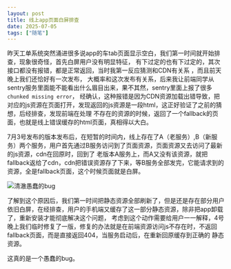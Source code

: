 ```yaml
---
layout: post
title: 线上app页面白屏排查
date: 2025-07-05
tags: ["随笔"]
---
```


昨天工单系统突然涌进很多说app的车tab页面显示空白，我们第一时间就开始排查，现象很奇怪，首先白屏用户没有明显特征，
有下过定的也有下过定的，其次接口都没有报错，都是正常返回，当时我第一反应猜测和CDN有关系 ，而且前天晚上我们还恰好有一次发布，
大概率和这次发布有关系，后来我让前端同学从sentry服务里面能不能看出什么眉目出来，<!--more-->果不其然，sentry里面上报了很多`chunked missing error`，
经确认，这种报错是因为CDN资源加载出错导致，把对应的js资源在页面打开，发现返回的js资源是一段html，这正好验证了之前的猜想，后经排查，发现前端在处理
不存在的资源的时候，返回了一个fallback的页面，也就是线上错误缓存的html页面，真相得以大白。

7月3号发布的版本发布后，在短暂的时间内，线上存在了A（老服务）,B（新服务）两个服务，用户首先通过B服务访问到了页面资源，页面资源又去访问了最新的js资源，cdn在回原时，回到了
老版本A服务上，而A又没有该资源，就把fallback返给了cdn，cdn把错误资源存了下来，等B服务全部发完，它能请求到的资源，全是fallback页面，这个时候页面就是白屏。

![清澈愚蠢的bug](https://pantheon-blog.oss-cn-beijing.aliyuncs.com/20250706210616.png)

了解到这个原因后，我们第一时间把静态资源全部刷新了，但是还是存在部分用户依旧白屏，在经排查，用户的手机端又缓存了这一部分静态资源，除非把app卸载了，重新安装才能彻底解决这个问题，
考虑到这个动作需要给用户一一解释，4号晚上我们临时修复了一版，修复的办法就是在前端资源访问js不存在时，不返回fallback页面，而是直接返回404，当服务启动后，在重新回原缓存到正确的
静态资源。

这真的是一个愚蠢的bug。
